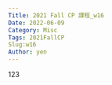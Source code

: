 ```yaml
---
Title: 2021 Fall CP 課程_w16
Date: 2022-06-09
Category: Misc
Tags: 2021FallCP
Slug:w16
Author: yen
---
```


123

